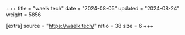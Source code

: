 +++
title = "waelk.tech"
date = "2024-08-05"
updated = "2024-08-24"
weight = 5856

[extra]
source = "https://waelk.tech/"
ratio = 38
size = 6
+++
